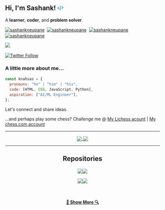 <h2> Hi, I'm Sashank! <img src="./assets/images/codee.png" width="20"></h2>

A <b>learner</b>, <b>coder</b>, and <b>problem solver</b>. </h1>

<a href="https://twitter.com/SashankNeupane1" target="blank"><img align="center" src="https://simpleicons.org/icons/twitter.svg" alt="sashankneupane" height="25" width="25" /></a>&nbsp;&nbsp;<a href="https://www.linkedin.com/in/sashank-neupane-8b4330192/" target="blank"><img align="center" src="https://simpleicons.org/icons/linkedin.svg" alt="sashankneupane" height="25" width="25" /></a>&nbsp;&nbsp;<a href="https://www.instagram.com/neupanesashank/" target="blank"><img align="center" src="https://simpleicons.org/icons/instagram.svg" alt="sashankneupane" height="25" width="25" /></a>&nbsp;&nbsp;<a href="mailto:sashankneupane7@gmail.com"><img align="center" src="https://simpleicons.org/icons/gmail.svg" alt="sashankneupane" height="25" width="25" /></a>

<a href="https://github.com/sashankneupane7"><img src="https://img.shields.io/github/followers/sashankneupane7?label=follow&style=social"/></a>

[![Twitter Follow](https://img.shields.io/twitter/follow/sashankneupane1?label=Follow&style=social)](https://twitter.com/sashankneupane1)

### A little more about me...

```javascript
const knahsas = {
  pronouns: "he" | "him" | "his",
  code: [HTML, CSS, JavaScript, Python],
  aspiration: ["AI/ML Engineer"],
};
```

Let's connect and share ideas.

...and perhaps play some chess? Challenge me @ <a href="https://lichess.org/@/sashankneupane">My Lichess acount</a> | <a href="https://www.chess.com/member/knahsas07">My chess.com account</a>

---

<p align=center>
  <a href="https://github.com/sashankneupane7/github-readme-stats" title="Go to Source">
    <img height=175 align="center" src="https://github-readme-stats.vercel.app/api?username=sashankneupane7&show_icons=true&theme=gotham">
  </a>
  <a href="https://github.com/sashankneupane7/github-readme-stats">
  <img height=175 align="center" src="https://github-readme-stats.vercel.app/api/top-langs/?username=sashankneupane7&hide=c%23,powershell,java&title_color=2aa889&text_color=99d1ce&icon_color=2bbc8a&bg_color=0c1014&langs_count=8&layout=compact" />
  </a>
</p>

<hr>
<h2 align="center">Repositories</h2>

<p width="100%" align="center">
  <a align="center" href="https://github.com/sashankneupane7/meditation-app" title="meditation-app"><img align="center" height="120" src="https://github-readme-stats.vercel.app/api/pin/?username=sashankneupane7&repo=meditation-app&theme=gotham"></a><a align="center" href="https://github.com/sashankneupane7/sashankneupane7.github.io" title="sashankneupane7.github.io"><img align="center" height="120" src="https://github-readme-stats.vercel.app/api/pin/?username=sashankneupane7&repo=sashankneupane7.github.io&theme=gotham"></a>
</p>
<p width="100%" align="center">
  <a align="center" href="https://github.com/sashankneupane7/sudoku-solver" title="sudoku-solver"><img align="center" height="120" src="https://github-readme-stats.vercel.app/api/pin/?username=sashankneupane7&repo=sudoku-solver&theme=gotham"></a><a align="center" href="https://github.com/sashankneupane7/project-euler" title="project-euler"><img align="center" height="120" src="https://github-readme-stats.vercel.app/api/pin/?username=sashankneupane7&repo=project-euler&theme=gotham"></a>
</p>
<br>
<h4 align="center">
  <a href="https://github.com/sashankneupane7?tab=repositories" title="Show Repositories">🔎 Show More 🔍</a>
</h4>
